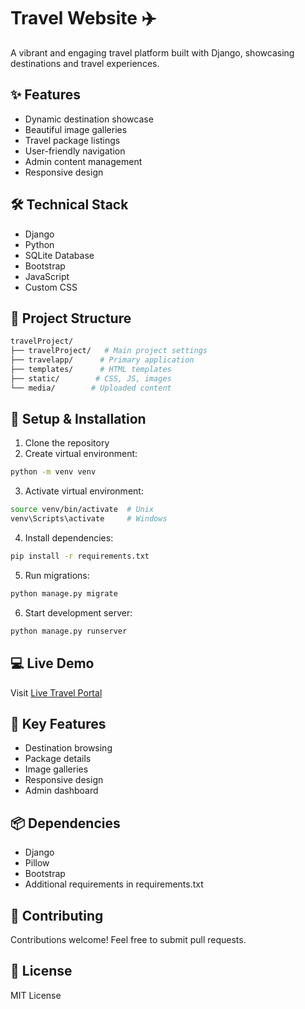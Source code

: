 # Travel Website ✈️

A vibrant and engaging travel platform built with Django, showcasing destinations and travel experiences.

## ✨ Features

- Dynamic destination showcase
- Beautiful image galleries
- Travel package listings
- User-friendly navigation
- Admin content management
- Responsive design

## 🛠️ Technical Stack

- Django
- Python
- SQLite Database
- Bootstrap
- JavaScript
- Custom CSS

## 🚀 Project Structure

```bash
travelProject/
├── travelProject/   # Main project settings
├── travelapp/      # Primary application
├── templates/      # HTML templates
├── static/        # CSS, JS, images
└── media/        # Uploaded content
```

## 🔧 Setup & Installation

1. Clone the repository
2. Create virtual environment:

```bash
python -m venv venv
```

3. Activate virtual environment:

```bash
source venv/bin/activate  # Unix
venv\Scripts\activate     # Windows
```

4. Install dependencies:

```bash
pip install -r requirements.txt
```

5. Run migrations:

```bash
python manage.py migrate
```

6. Start development server:

```bash
python manage.py runserver
```

## 💻 Live Demo

Visit [Live Travel Portal](command:_cody.vscode.open?%22https%3A%2F%2Fmuzammil13travelproj.pythonanywhere.com%22)

## 🌟 Key Features

* Destination browsing
* Package details
* Image galleries
* Responsive design
* Admin dashboard

## 📦 Dependencies

* Django
* Pillow
* Bootstrap
* Additional requirements in requirements.txt

## 🤝 Contributing

Contributions welcome! Feel free to submit pull requests.

## 📝 License

MIT License
